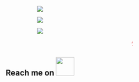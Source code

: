 <p align = "center">
  <img src = "[https://github-readme-stats.vercel.app/api?username=yanquankun&show_icons=true&theme=tokyonight&line_height=27](https://github.com/yanquankun/yanquankun/blob/output/github-contribution-grid-snake.svg)">
</p>

<p align = "center">
  <img src = "https://github-readme-stats.vercel.app/api?username=yanquankun&show_icons=true&theme=tokyonight&line_height=27">
</p>

<p align = "center">
  <img src = "https://github-readme-stats.vercel.app/api/top-langs/?username=yanquankun&theme=radical">
</p>

<p align="center"><marquee align = "center"><b>
<font color="#e66b6d">少</font>
<font color="#e66d98">管</font>
<font color="#e66cc6">闲</font>
<font color="#cc6de6">事</font>
<font color="#9770e6">多</font>
<font color="#6d93e6">学</font>
<font color="#6fcde6">习</font>, 				
<font color="#cde670">今</font>
<font color="#e6df72">天</font>
<font color="#e6c073">不</font>
<font color="#e6a271">学</font>
<font color="#e6796f">习</font>
<font color="#e65454">明</font>
<font color="#e63333">天</font>
<font color="#e62c2c">变</font>
<font color="#e60101">shit</font>		
</b></marquee></p>

<p align="center">
  <h2 align="center">Reach me on <img src="https://media.giphy.com/media/mGcNjsfWAjY5AEZNw6/giphy.gif" width="50"></h2>
</p>
